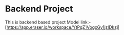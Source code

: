 # Backend Project

This is backend based project
Model link:-[https://app.eraser.io/workspace/YtPqZ1VogxGy1jzIDkzj]
